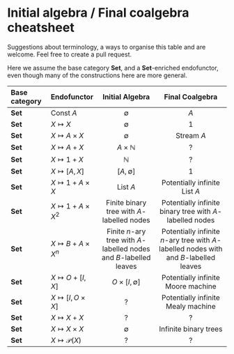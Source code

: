 # Initial algebra / Final coalgebra cheatsheet

Suggestions about terminology, a ways to organise this table and are welcome. Feel free to create a pull request.

Here we assume the base category $\mathbf{Set}$, and a $\mathbf{Set}$-enriched endofunctor, even though many of the constructions here are more general.


Base category | Endofunctor                     | Initial Algebra        | Final Coalgebra               |
:------- | :------------               | :-------------:         |:----------------:              |
$\mathbf{Set}$ | $\text{Const } A$           | $\emptyset$            | $A$                           |
$\mathbf{Set}$ | $X \mapsto X$               | $\emptyset$            | $1$                           |
$\mathbf{Set}$ | $X \mapsto A\times X$       | $\emptyset$            | $\text{Stream } A$            |
$\mathbf{Set}$ | $X \mapsto A + X$           | $A \times \mathbb{N}$  | ?                             |
$\mathbf{Set}$ | $X \mapsto 1 + X$           | $\mathbb{N}$           | ?                             |
$\mathbf{Set}$ | $X \mapsto [A, X]$           | $[A, \emptyset]$      | 1                             |
$\mathbf{Set}$ | $X \mapsto 1 + A \times X$           | List $A$      | Potentially infinite List $A$ |
$\mathbf{Set}$ | $X \mapsto 1 + A \times X^2$           | Finite binary tree with $A$-labelled nodes  | Potentially infinite binary tree with $A$-labelled nodes |
$\mathbf{Set}$ | $X \mapsto B + A \times X^n$           | Finite $n$-ary tree with $A$-labelled nodes and $B$-labelled leaves | Potentially infinite $n$-ary tree with $A$-labelled nodes with and $B$-labelled leaves|
$\mathbf{Set}$ | $X \mapsto O + [I, X]$           | $O \times [I, \emptyset ]$ | Potentially infinite Moore machine |
$\mathbf{Set}$ | $X \mapsto [I, O \times X]$           | ? | Potentially infinite Mealy machine |
$\mathbf{Set}$ | $X \mapsto X + X$           | ? | ? |
$\mathbf{Set}$ | $X \mapsto X \times X$           | $\emptyset$ | Infinite binary trees |
$\mathbf{Set}$ | $X \mapsto \mathcal{P}(X)$            | ? | ? |

